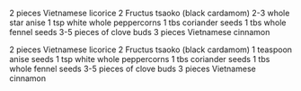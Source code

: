 
2 pieces Vietnamese licorice
2 Fructus tsaoko (black cardamom)
2-3 whole star anise
1 tsp white whole peppercorns
1 tbs coriander seeds
1 tbs whole fennel seeds
3-5 pieces of clove buds
3 pieces Vietnamese cinnamon



2 pieces Vietnamese licorice
2 Fructus tsaoko (black cardamom)
1 teaspoon anise seeds
1 tsp white whole peppercorns
1 tbs coriander seeds
1 tbs whole fennel seeds
3-5 pieces of clove buds
3 pieces Vietnamese cinnamon
